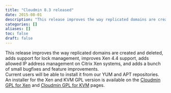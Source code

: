 ```yaml
---
title: "Cloudmin 8.3 released"
date: 2015-08-01
description: "This release improves the way replicated domains are created and deleted, adds support for lock..."
categories: []
aliases: []
toc: false
draft: false
---
```

This release improves the way replicated domains are created and deleted, adds support for lock management, improves Xen 4.4 support, adds allowed IP address management on Citrix Xen systems, and adds a bunch of small bugfixes and feature improvements. <br />
 Current users will be able to install it from our YUM and APT repositories. An installer for the Xen and KVM GPL version is available on the [Cloudmin GPL for Xen][1] and [Cloudmin GPL for KVM][2] pages.

  [1]: cinstall-xen.html
  [2]: cinstall-kvm.html
